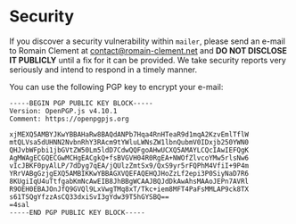 # Security

If you discover a security vulnerability within `mailer`, please send an e-mail
to Romain Clement at [contact@romain-clement.net](mailto:contact@romain-clement.net)
and **DO NOT DISCLOSE IT PUBLICLY** until a fix for it can be provided. We take security
reports very seriously and intend to respond in a timely manner.

You can use the following PGP key to encrypt your e-mail:

```
-----BEGIN PGP PUBLIC KEY BLOCK-----
Version: OpenPGP.js v4.10.1
Comment: https://openpgpjs.org

xjMEXQ5AMBYJKwYBBAHaRw8BAQdANPb7Hqa4RnHTeaR9d1mqA2KzvEmlTflW
mtQLVsa5dUHNN2NvbnRhY3RAcm9tYWluLWNsZW1lbnQubmV0IDxjb250YWN0
QHJvbWFpbi1jbGVtZW50Lm5ldD7CdwQQFgoAHwUCXQ5AMAYLCQcIAwIEFQgK
AgMWAgECGQECGwMCHgEACgkQ+fsBVGVH04R0RgEA+NWOfZlvcoYMw5rlsNw6
vIcJBKF0pyAlLP/7dDyg7qEA/jQUlzZmtSx9/QxS9yr5rFQPhM4VfiI+9P4m
YRrVABgGzjgEXQ5AMBIKKwYBBAGXVQEFAQEHQJHoZzLf2epi3P0SiyNaD7R6
8KUgiIqU4uTtfgabKmNcAwEIB8JhBBgWCAAJBQJdDkAwAhsMAAoJEPn7AVRl
R9OEH0EBAJOnJfQ9GVQl9LxVwgTMq8xT/Tkc+iem8MFT4PaFsMMLAP9ck8TX
s61TSQgYfzzAsCQ33dxiSvI3gYdw39T5hGYSBQ==
=4sal
-----END PGP PUBLIC KEY BLOCK-----
```
